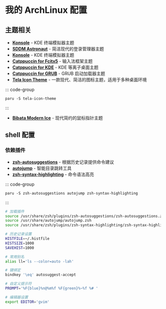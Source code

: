 # 我的 ArchLinux 配置

## 主题相关

-   **[Konsole](https://github.com/catppuccin/konsole)** - KDE 终端模拟器主题
-   **[SDDM Astronaut](https://github.com/Keyitdev/sddm-astronaut-theme)** - 简洁现代的登录管理器主题
-   **[Konsole](https://github.com/catppuccin/konsole)** - KDE 终端模拟器主题
-   **[Catppuccin for Fcitx5](https://github.com/catppuccin/fcitx5)** - 输入法框架主题
-   **[Catppuccin for KDE](https://github.com/catppuccin/kde)** - KDE 等离子桌面主题
-   **[Catppuccin for GRUB](https://github.com/catppuccin/grub)** - GRUB 启动加载器主题
-   **[Tela Icon Theme](https://github.com/vinceliuice/Tela-icon-theme)** - 一款现代、简洁的图标主题，适用于多种桌面环境

::: code-group

```paru
paru -S tela-icon-theme
```

:::

-   **[Bibata Modern Ice](https://github.com/ful1e5/Bibata_Cursor)** - 现代简约的鼠标指针主题

## shell 配置

### 依赖插件

-   **[zsh-autosuggestions](https://github.com/zsh-users/zsh-autosuggestions)** - 根据历史记录提供命令建议
-   **[autojump](https://github.com/wting/autojump)** - 智能目录跳转工具
-   **[zsh-syntax-highlighting](https://github.com/zsh-users/zsh-syntax-highlighting)** - 命令语法高亮

::: code-group

```paru
paru -S zsh-autosuggestions autojump zsh-syntax-highlighting
```

:::

```bash
# 加载插件
source /usr/share/zsh/plugins/zsh-autosuggestions/zsh-autosuggestions.zsh
source /usr/share/autojump/autojump.zsh
source /usr/share/zsh/plugins/zsh-syntax-highlighting/zsh-syntax-highlighting.zsh

# 历史记录设置
HISTFILE=~/.histfile
HISTSIZE=1000
SAVEHIST=1000

# 常用别名
alias ll='ls --color=auto -lah'

# 键绑定
bindkey '\eq' autosuggest-accept

# 自定义提示符
PROMPT='%F{blue}%n@%m%f %F{green}%~%f %# '

# 编辑器设置
export EDITOR='gvim'
```
